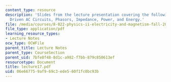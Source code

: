 ```yaml
---
content_type: resource
description: 'Slides from the lecture presentation covering the following topics:
  Driven AC Circuits, Phasors, Impedance, Power, and Energy.'
file: /media/courses/8-022-physics-ii-electricity-and-magnetism-fall-2004/06e667759af969c3ede560f1fc0bc93b_lecture17.pdf
file_type: application/pdf
learning_resource_types:
- Lecture Notes
ocw_type: OCWFile
parent_title: Lecture Notes
parent_type: CourseSection
parent_uid: 7bfe8f48-8d1c-a982-f7bb-879c850613ef
resourcetype: Document
title: lecture17.pdf
uid: 06e66775-9af9-69c3-ede5-60f1fc0bc93b
---
```

